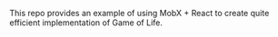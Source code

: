 This repo provides an example of using MobX + React to create quite efficient implementation of Game of Life.